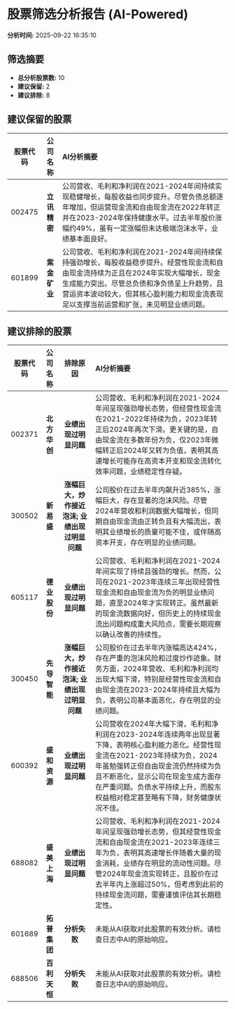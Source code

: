 # 股票筛选分析报告 (AI-Powered)

**分析时间:** 2025-09-22 16:35:10

## 筛选摘要

- **总分析股票数:** 10
- **建议保留:** 2
- **建议排除:** 8

## 建议保留的股票

| 股票代码 | 公司名称 | AI分析摘要 |
|:---:|:---:|:---|
| 002475 | **立讯精密** | 公司营收、毛利和净利润在2021-2024年间持续实现稳健增长，每股收益也同步提升。尽管负债总额逐年增加，但运营现金流和自由现金流在2022年转正并在2023-2024年保持健康水平。过去半年股价涨幅约49%，虽有一定涨幅但未达极端泡沫水平，业绩基本面良好。 |
| 601899 | **紫金矿业** | 公司营收、毛利和净利润在2021-2024年间持续保持强劲增长，每股收益稳步提升。经营性现金流和自由现金流持续为正且在2024年实现大幅增长，现金生成能力突出。尽管总负债和净负债呈上升趋势，且营运资本波动较大，但其核心盈利能力和现金流表现足以支撑当前运营和扩张，未见明显业绩问题。 |

## 建议排除的股票

| 股票代码 | 公司名称 | 排除原因 | AI分析摘要 |
|:---:|:---:|:---:|:---|
| 002371 | **北方华创** | **业绩出现过明显问题** | 公司营收、毛利和净利润在2021-2024年间呈现强劲增长态势，但经营性现金流在2021-2022年持续为负，2023年转正后2024年再次下滑。更关键的是，自由现金流在多数年份为负，仅2023年微幅转正后2024年又转为负值，表明其高速增长可能存在高资本开支和现金流转化效率问题，业绩稳定性存疑。 |
| 300502 | **新易盛** | **涨幅巨大，炒作接近泡沫; 业绩出现过明显问题** | 公司股价在过去半年内飙升近385%，涨幅巨大，存在显著的泡沫风险。尽管2024年营收和利润数据大幅增长，但同期自由现金流由正转负且有大幅流出，表明其业绩增长的质量可能不佳，或伴随高资本开支，存在明显的业绩问题。 |
| 605117 | **德业股份** | **业绩出现过明显问题** | 公司营收、毛利和净利润在2021-2024年间实现了持续且强劲的增长。然而，公司在2021-2023年连续三年出现经营性现金流和自由现金流为负的明显业绩问题，直至2024年才实现转正。虽然最新的现金流数据向好，但历史上的持续现金流出问题构成重大风险点，需要长期观察以确认改善的持续性。 |
| 300450 | **先导智能** | **涨幅巨大，炒作接近泡沫; 业绩出现过明显问题** | 公司股价在过去半年内涨幅高达424%，存在严重的泡沫风险和过度炒作迹象。财务方面，2024年营收、毛利和净利润均出现大幅下滑，特别是经营性现金流和自由现金流在2023-2024年持续且大幅为负，表明公司基本面恶化，存在明显的业绩问题。 |
| 600392 | **盛和资源** | **业绩出现过明显问题** | 公司营收在2024年大幅下滑，毛利和净利润在2023-2024年连续两年出现显著下降，表明核心盈利能力恶化。经营性现金流在2021-2023年持续为负，2024年虽勉强转正但自由现金流仍然持续为负且不断恶化，显示公司在现金生成方面存在严重问题。负债水平持续上升，而股东权益相对稳定甚至略有下降，财务健康状况不佳。 |
| 688082 | **盛美上海** | **业绩出现过明显问题** | 公司营收、毛利和净利润在2021-2024年间呈现强劲增长态势，但其经营性现金流和自由现金流在2021-2023年连续三年为负，表明其高速增长伴随着大量的现金消耗，业绩存在明显的流动性问题。尽管2024年现金流实现转正，且股价在过去半年内上涨超过50%，但考虑到此前的持续现金流问题，需要谨慎评估其长期稳定性。 |
| 601689 | **拓普集团** | **分析失败** | 未能从AI获取对此股票的有效分析。请检查日志中AI的原始响应。 |
| 688506 | **百利天恒** | **分析失败** | 未能从AI获取对此股票的有效分析。请检查日志中AI的原始响应。 |
